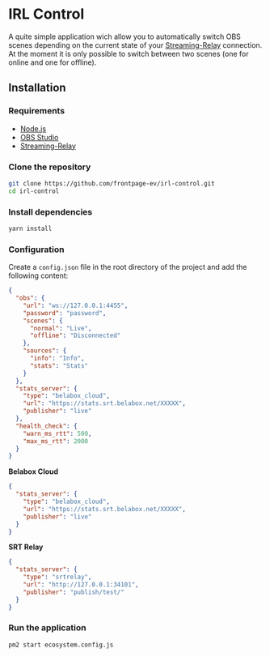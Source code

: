 # IRL Control

A quite simple application wich allow you to automatically switch OBS scenes depending on the current state of
your [Streaming-Relay](https://github.com/frontpage-ev/srtrelay) connection. At the moment it is only possible to switch
between two scenes (one for online and one for offline).

## Installation

### Requirements

- [Node.js](https://nodejs.org/en/download/)
- [OBS Studio](https://obsproject.com/download)
- [Streaming-Relay](https://github.com/frontpage-ev/srtrelay)

### Clone the repository

```bash
git clone https://github.com/frontpage-ev/irl-control.git
cd irl-control
```

### Install dependencies

```bash
yarn install
```

### Configuration

Create a `config.json` file in the root directory of the project and add the following content:

```json
{
  "obs": {
    "url": "ws://127.0.0.1:4455",
    "password": "password",
    "scenes": {
      "normal": "Live",
      "offline": "Disconnected"
    },
    "sources": {
      "info": "Info",
      "stats": "Stats"
    }
  },
  "stats_server": {
    "type": "belabox_cloud",
    "url": "https://stats.srt.belabox.net/XXXXX",
    "publisher": "live"
  },
  "health_check": {
    "warn_ms_rtt": 500,
    "max_ms_rtt": 2000
  }
}
```

**Belabox Cloud**

```json
{
  "stats_server": {
    "type": "belabox_cloud",
    "url": "https://stats.srt.belabox.net/XXXXX",
    "publisher": "live"
  }
}
```

**SRT Relay**

```json
{
  "stats_server": {
    "type": "srtrelay",
    "url": "http://127.0.0.1:34101",
    "publisher": "publish/test/"
  }
}
```

### Run the application

```bash
pm2 start ecosystem.config.js
```